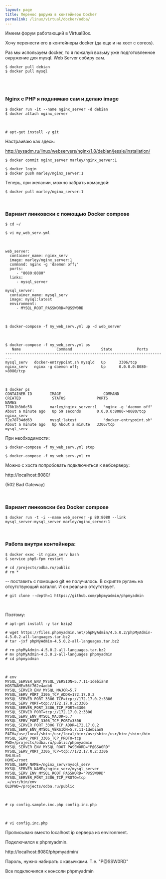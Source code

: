```yaml
---
layout: page
title: Перенос форума в контейнеры Docker
permalink: /linux/virtual/docker/odba/
---
```





Имеем форум работающий в VirtualBox.

Хочу перенести его в контейнеры docker (да еще и на хост с coreos).


<!--


Нужен также docker compose, git. И для импорта / экспорта phpmyadmin.


Для начала на bitbucket делаю приватное репо с php скриптами и дампом базы данных.

-->

Раз мы используем docker, то я пожалуй возьму уже подготовленное окружение для mysql. Web Server собиру сам.


    $ docker pull debian
    $ docker pull mysql

<br/>

<!--
    $ docker run --name mysql_server -e MYSQL_ROOT_PASSWORD=my-secret-pw -d mysql

<br/>

    $ docker ps
    CONTAINER ID        IMAGE               COMMAND                  CREATED             STATUS              PORTS               NAMES
    726bc4c2433a        mysql               "/entrypoint.sh mysql"   9 seconds ago       Up 9 seconds        3306/tcp            mysql_server

<br/>

    $ docker stop mysql_server


-->

<br/>

### Nginx c PHP я поднимаю сам и делаю image


    $ docker run -it --name nginx_server -d debian
    $ docker attach nginx_server

<br/>

    # apt-get install -y git

Настраиваю как здесь:

http://sysadm.ru/linux/webservers/nginx/1.8/debian/jessie/installation/


    $ docker commit nginx_server marley/nginx_server:1

    $ docker login
    $ docker push marley/nginx_server:1


Теперь, при желании, можно забрать командой:

    $ docker pull marley/nginx_server:1



<br/>

### Вариант линковски с помощью Docker compose


    $ cd ~/

    $ vi my_web_serv.yml

<br/>



    web_server:
      container_name: nginx_serv
      image: marley/nginx_server:1
      command: nginx -g 'daemon off;'
      ports:
         - "8080:8080"
      links:
         - mysql_server       

    mysql_server:
      container_name: mysql_serv
      image: mysql:latest
      environment:
         - MYSQL_ROOT_PASSWORD=P@SSW0RD


<br/>


    $ docker-compose -f my_web_serv.yml up -d web_server

<br/>

    $ docker-compose -f my_web_serv.yml ps
       Name                Command             State           Ports          
    -------------------------------------------------------------------------
    mysql_serv   docker-entrypoint.sh mysqld   Up      3306/tcp               
    nginx_serv   nginx -g daemon off;          Up      0.0.0.0:8080->8080/tcp


<br/>

    $ docker ps
    CONTAINER ID        IMAGE                   COMMAND                  CREATED              STATUS              PORTS                    NAMES
    778b1b3b6c58        marley/nginx_server:1   "nginx -g 'daemon off"   About a minute ago   Up 59 seconds       0.0.0.0:8080->8080/tcp   nginx_serv
    72e78734dd63        mysql:latest            "docker-entrypoint.sh"   About a minute ago   Up About a minute   3306/tcp                 mysql_serv




При необходимости:

    $ docker-compose -f my_web_serv.yml stop

    $ docker-compose -f my_web_serv.yml rm



Можно с хоста попробовать подключиться к вебсерверу:  

http://localhost:8080/

(502 Bad Gateway)


<br/>

### Вариант линковски без Docker compose


    $ docker run -t -i --name web_server -p 80:8080 --link mysql_server:mysql_server marley/nginx_server:1


<br/>


### Работа внутри контейнера:


    $ docker exec -it nginx_serv bash
    $ service php5-fpm restart

    # cd /projects/odba.ru/public
    # rm *


-- поставить с помощью git не получилось. В скрипте ругань на отсутствующий каталог. И он реально отсутствует.

    # git clone --depth=1 https://github.com/phpmyadmin/phpmyadmin

<br/>

Поэтому:

    # apt-get install -y tar bzip2

    # wget https://files.phpmyadmin.net/phpMyAdmin/4.5.0.2/phpMyAdmin-4.5.0.2-all-languages.tar.bz2
    # tar -jxf phpMyAdmin-4.5.0.2-all-languages.tar.bz2

    # rm phpMyAdmin-4.5.0.2-all-languages.tar.bz2
    # mv phpMyAdmin-4.5.0.2-all-languages phpmyadmin
    # cd phpmyadmin

<br/>

    # env
    MYSQL_SERVER_ENV_MYSQL_VERSION=5.7.11-1debian8
    HOSTNAME=56f762e4adb6
    MYSQL_SERVER_ENV_MYSQL_MAJOR=5.7
    MYSQL_SERV_PORT_3306_TCP_ADDR=172.17.0.2
    MYSQL_SERVER_PORT_3306_TCP=tcp://172.17.0.2:3306
    MYSQL_SERV_PORT=tcp://172.17.0.2:3306
    MYSQL_SERVER_PORT_3306_TCP_PORT=3306
    MYSQL_SERVER_PORT=tcp://172.17.0.2:3306
    MYSQL_SERV_ENV_MYSQL_MAJOR=5.7
    MYSQL_SERV_PORT_3306_TCP_PORT=3306
    MYSQL_SERVER_PORT_3306_TCP_ADDR=172.17.0.2
    MYSQL_SERV_ENV_MYSQL_VERSION=5.7.11-1debian8
    PATH=/usr/local/sbin:/usr/local/bin:/usr/sbin:/usr/bin:/sbin:/bin
    MYSQL_SERV_PORT_3306_TCP_PROTO=tcp
    PWD=/projects/odba.ru/public/phpmyadmin
    MYSQL_SERVER_ENV_MYSQL_ROOT_PASSWORD="P@SSW0RD"
    MYSQL_SERV_PORT_3306_TCP=tcp://172.17.0.2:3306
    SHLVL=1
    HOME=/root
    MYSQL_SERV_NAME=/nginx_serv/mysql_serv
    MYSQL_SERVER_NAME=/nginx_serv/mysql_server
    MYSQL_SERV_ENV_MYSQL_ROOT_PASSWORD="P@SSW0RD"
    MYSQL_SERVER_PORT_3306_TCP_PROTO=tcp
    _=/usr/bin/env
    OLDPWD=/projects/odba.ru/public



<br/>

    # cp config.sample.inc.php config.inc.php

<br/>

    # vi config.inc.php

Прописываю вместо localhost ip сервера из environment.


Подключился к phpmyadmin.

http://localhost:8080/phpmyadmin/


Пароль, нужно набирать с кавычками. Т.е. "P@SSW0RD"

Все подключился к консоли phpmyadmin
